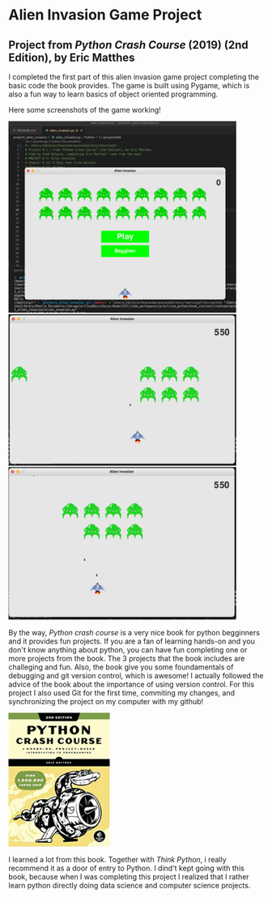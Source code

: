 # Alien Invasion Game Project
## Project from *Python Crash Course* (2019) (2nd Edition), by Eric Matthes

I completed the first part of this alien invasion game project completing the basic code the book provides.
The game is built using Pygame, which is also a fun way to learn basics of object oriented programming.

Here some screenshots of the game working!

<img src="readme_images/playing_1.png" width="450px" aling="left"/>
<img src="readme_images/playing_2.png" width="450px" aling="left"/>
<img src="readme_images/playing_3.png" width="450px" aling="left"/>

By the way, *Python crash course* is a very nice book for python begginners and it provides fun projects.
If you are a fan of learning hands-on and you don't know anything about python, you can have fun completing one or more
projects from the book. The 3 projects that the book includes are challeging and fun. Also, the book give you some
foundamentals of debugging and git version control, which is awesome! I actually followed the advice of the book about
the importance of using version control. For this project I also used Git for the first time, commiting my changes,
and synchronizing the project on my computer with my github!

<img src="readme_images/p_crashcourse.png" width="200px" aling="left"/>

I learned a lot from this book. Together with *Think Python*, i really recommend it as a door of entry to Python.
I dind't kept going with this book, because when I was completing this project I realized that I rather learn python
directly doing data science and computer science projects.
